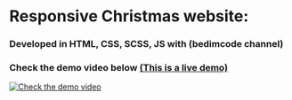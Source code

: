 # Responsive Christmas website:

### Developed in HTML, CSS, SCSS, JS with (bedimcode channel)

### Check the demo video below [(This is a live demo)](https://ahmedelgaidi.github.io/responsive-Christmas-website)
[![Check the demo video](https://res.cloudinary.com/dvmkzbrcs/image/upload/v1645906458/github%20photos%20and%20logos/christmas.png)](https://clipchamp.com/watch/1x6cPbreoC0)
